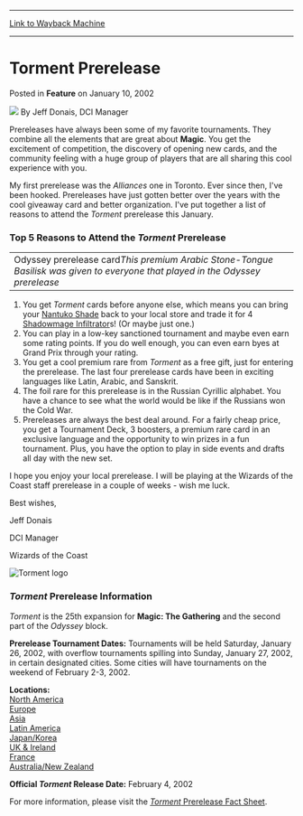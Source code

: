 
---
[Link to Wayback Machine](https://web.archive.org/web/20201026132919/https://magic.wizards.com/en/articles/archive/feature/torment-prerelease-2002-01-10)

[_metadata_:wayback_url]:- "https://magic.wizards.com/en/articles/archive/feature/torment-prerelease-2002-01-10"
[_metadata_:wayback_raw_url]:- "https://web.archive.org/web/20201026132919id_/https://magic.wizards.com/en/articles/archive/feature/torment-prerelease-2002-01-10"
[_metadata_:wayback_capture_timestamp]:- "2020-10-26 13:29:19+00:00"
[_metadata_:publish_date]:- "2002-01-10"
[_metadata_:description]:- "Prereleases have always been some of my favorite tournaments. They combine all the elements that are great about Magic. You get the excitement of competition, the discovery of opening new cards, and the community feeling with a huge group of players that are all sharing this cool experience with you."
[_metadata_:generator]:- "Drupal 7 (http://drupal.org)"
---


Torment Prerelease
==================



 Posted in **Feature**
 on January 10, 2002 






![](https://media.magic.wizards.com/styles/auth_small/public/generic-avatar-150_308.png)
By Jeff Donais, DCI Manager











Prereleases have always been some of my favorite tournaments. They combine all the elements that are great about **Magic**. You get the excitement of competition, the discovery of opening new cards, and the community feeling with a huge group of players that are all sharing this cool experience with you.

My first prerelease was the *Alliances* one in Toronto. Ever since then, I've been hooked. Prereleases have just gotten better over the years with the cool giveaway card and better organization. I've put together a list of reasons to attend the *Torment* prerelease this January.

### Top 5 Reasons to Attend the *Torment* Prerelease



|  |
| --- |
| Odyssey prerelease card*This premium Arabic Stone-Tongue Basilisk was given to everyone that played in the Odyssey prerelease* |

1. You get *Torment* cards before anyone else, which means you can bring your [Nantuko Shade](http://gatherer.wizards.com/Pages/Card/Details.aspx?name=Nantuko+Shade) back to your local store and trade it for 4 [Shadowmage Infiltrator](http://gatherer.wizards.com/Pages/Card/Details.aspx?name=Shadowmage+Infiltrator)s! (Or maybe just one.)
2. You can play in a low-key sanctioned tournament and maybe even earn some rating points. If you do well enough, you can even earn byes at Grand Prix through your rating.
3. You get a cool premium rare from *Torment* as a free gift, just for entering the prerelease. The last four prerelease cards have been in exciting languages like Latin, Arabic, and Sanskrit.
4. The foil rare for this prerelease is in the Russian Cyrillic alphabet. You have a chance to see what the world would be like if the Russians won the Cold War.
5. Prereleases are always the best deal around. For a fairly cheap price, you get a Tournament Deck, 3 boosters, a premium rare card in an exclusive language and the opportunity to win prizes in a fun tournament. Plus, you have the option to play in side events and drafts all day with the new set.

I hope you enjoy your local prerelease. I will be playing at the Wizards
of the Coast staff prerelease in a couple of weeks - wish me luck.

Best wishes,

Jeff Donais  

DCI Manager  

Wizards of the Coast

![Torment logo](https://media.magic.wizards.com/image_legacy_migration/magic/images/mtgcom/arcana/TormentLogo.jpg)

### *Torment* Prerelease Information

*Torment* is the 25th expansion for **Magic: The Gathering** and the second part of the *Odyssey* block.

**Prerelease Tournament Dates:** Tournaments will be held Saturday, January 26, 2002, with overflow tournaments spilling into Sunday, January 27, 2002, in certain designated cities. Some cities will have tournaments on the weekend of February 2-3, 2002.

**Locations:**  
[North America](http://archive.wizards.com/tournaments/main.asp?x=Torment_schedule_NA)  
[Europe](http://archive.wizards.com/tournaments/main.asp?x=Torment_schedule_EU)  
[Asia](http://archive.wizards.com/tournaments/main.asp?x=Torment_schedule_AS)  
[Latin America](http://archive.wizards.com/tournaments/main.asp?x=Torment_schedule_LA)  
[Japan/Korea](http://archive.wizards.com/tournaments/main.asp?x=Torment_schedule_JP)  
[UK & Ireland](http://archive.wizards.com/tournaments/main.asp?x=Torment_schedule_EN)  
[France](http://archive.wizards.com/tournaments/main.asp?x=Torment_schedule_FR)  
[Australia/New Zealand](http://archive.wizards.com/tournaments/main.asp?x=Torment_schedule_AU)


**Official *Torment* Release Date:** February 4, 2002

For more information, please visit the [*Torment* Prerelease Fact Sheet](http://archive.wizards.com/tournaments/main.asp?x=torment_facts).







